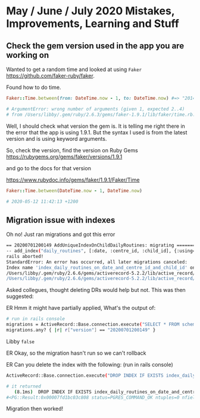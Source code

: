 # May / June / July 2020 Mistakes, Improvements, Learning and Stuff

## Check the gem version used in the app you are working on

Wanted to get a random time and looked at using `Faker` <https://github.com/faker-ruby/faker>.

Found how to do time.

```ruby
Faker::Time.between(from: DateTime.now - 1, to: DateTime.now) #=> "2014-09-18 12:30:59 -0700"`

# ArgumentError: wrong number of arguments (given 1, expected 2..4)
# from /Users/libby/.gem/ruby/2.6.3/gems/faker-1.9.1/lib/faker/time.rb:14:in `between'
```

Well, I should check what version the gem is. It is telling me right there in the error that the app is using 1.9.1.
But the syntax I used is from the latest version and is using keyword arguments.

So, check the version, find the version on Ruby Gems
<https://rubygems.org/gems/faker/versions/1.9.1>

and go to the docs for that version

<https://www.rubydoc.info/gems/faker/1.9.1/Faker/Time>

```ruby
Faker::Time.between(DateTime.now - 1, DateTime.now)

# 2020-05-12 11:42:13 +1200
```

## Migration issue with indexes

Oh no! Just ran migrations and got this error

```bash
== 20200701200149 AddUniqueIndexOnChildDailyRoutines: migrating ===============
-- add_index("daily_routines", [:date, :centre_id, :child_id], {:using=>"btree", :unique=>true, :algorithm=>:concurrently})
rails aborted!
StandardError: An error has occurred, all later migrations canceled:
Index name 'index_daily_routines_on_date_and_centre_id_and_child_id' on table 'daily_routines' already exists
/Users/libby/.gem/ruby/2.6.6/gems/activerecord-5.2.2/lib/active_record/connection_adapters/abstract/schema_statements.rb:1160:in `add_index_options'
/Users/libby/.gem/ruby/2.6.6/gems/activerecord-5.2.2/lib/active_record/connection_adapters/postgresql/schema_statements.rb:465:in `add_index'
```

Asked collegues, thought deleting DRs would help but not. This was then suggested:


ER
Hmm it might have partially applied,
What's the output of:

```bash
# run in rails console
migrations = ActiveRecord::Base.connection.execute("SELECT * FROM schema_migrations")
migrations.any? { |r| r["version"] == "20200701200149" }
```

Libby
`false`

ER
Okay, so the migration hasn't run so we can't rollback

ER
Can you delete the index with the following:
(run in rails console)

```bash
ActiveRecord::Base.connection.execute("DROP INDEX IF EXISTS index_daily_routines_on_date_and_centre_id_and_child_id;")

# it returned
   (8.1ms)  DROP INDEX IF EXISTS index_daily_routines_on_date_and_centre_id_and_child_id; /*application:StoryJar*/
#<PG::Result:0x00007fd1bc03c808 status=PGRES_COMMAND_OK ntuples=0 nfields=0 cmd_tuples=0>
```

Migration then worked!
